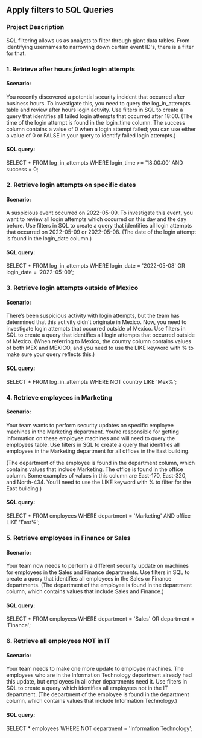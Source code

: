 ## Apply filters to SQL Queries

### Project Description
SQL filtering allows us as analysts to filter through giant data tables. From identifying usernames to narrowing down certain event ID's, there is a filter for that.

### 1. Retrieve after hours *failed* login attempts
#### Scenario: 
You recently discovered a potential security incident that occurred after business hours. To investigate this, you need to query the log_in_attempts table and review after hours login activity. Use filters in SQL to create a query that identifies all failed login attempts that occurred after 18:00. (The time of the login attempt is found in the login_time column. The success column contains a value of 0 when a login attempt failed; you can use either a value of 0 or FALSE in your query to identify failed login attempts.)

#### SQL query:
SELECT * FROM log_in_attempts WHERE login_time >= '18:00:00' AND success = 0;

### 2. Retrieve login attempts on specific dates
#### Scenario: 
A suspicious event occurred on 2022-05-09. To investigate this event, you want to review all login attempts which occurred on this day and the day before. Use filters in SQL to create a query that identifies all login attempts that occurred on 2022-05-09 or 2022-05-08. (The date of the login attempt is found in the login_date column.)

#### SQL query:
SELECT * FROM log_in_attempts WHERE login_date = '2022-05-08' OR login_date = '2022-05-09';

### 3. Retrieve login attempts outside of Mexico
#### Scenario:
There’s been suspicious activity with login attempts, but the team has determined that this activity didn't originate in Mexico. Now, you need to investigate login attempts that occurred outside of Mexico. Use filters in SQL to create a query that identifies all login attempts that occurred outside of Mexico. (When referring to Mexico, the country column contains values of both MEX and MEXICO, and you need to use the LIKE keyword with % to make sure your query reflects this.)

#### SQL query:
SELECT * FROM log_in_attempts WHERE NOT country LIKE 'Mex%';

### 4. Retrieve employees in Marketing
#### Scenario:
Your team wants to perform security updates on specific employee machines in the Marketing department. You’re responsible for getting information on these employee machines and will need to query the employees table. Use filters in SQL to create a query that identifies all employees in the Marketing department for all offices in the East building.

(The department of the employee is found in the department column, which contains values that include Marketing. The office is found in the office column. Some examples of values in this column are East-170, East-320, and North-434. You’ll need to use the LIKE keyword with % to filter for the East building.)

#### SQL query:
SELECT * FROM employees WHERE department = 'Marketing' AND office LIKE 'East%';

### 5. Retrieve employees in Finance or Sales
#### Scenario:
Your team now needs to perform a different security update on machines for employees in the Sales and Finance departments. Use filters in SQL to create a query that identifies all employees in the Sales or Finance departments. (The department of the employee is found in the department column, which contains values that include Sales and Finance.)

#### SQL query:
SELECT * FROM employees WHERE department = 'Sales' OR department = 'Finance';

### 6. Retrieve all employees NOT in IT
#### Scenario:
Your team needs to make one more update to employee machines. The employees who are in the Information Technology department already had this update, but employees in all other departments need it. Use filters in SQL to create a query which identifies all employees not in the IT department. (The department of the employee is found in the department column, which contains values that include Information Technology.)

#### SQL query:
SELECT * employees WHERE NOT department = 'Information Technology';







